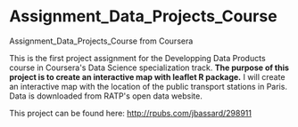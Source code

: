 # Assignment_Data_Projects_Course
Assignment_Data_Projects_Course from Coursera


This is the first project assignment for the Developping Data Products course in Coursera's Data Science specialization track. **The purpose of this project is to create an interactive map with leaflet R package.** I will create an interactive map with the location of the public transport stations in Paris. Data is downloaded from RATP's open data website. 

This project can be found here: http://rpubs.com/jbassard/298911
